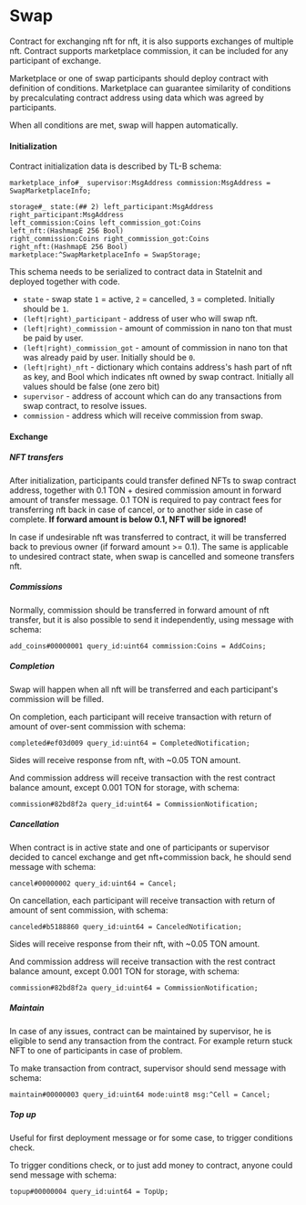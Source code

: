 # Swap
Contract for exchanging nft for nft, it is also supports exchanges of multiple nft. 
Contract supports marketplace commission, it can be included for any participant of exchange. 

Marketplace or one of swap participants should deploy contract with definition of conditions.
Marketplace can guarantee similarity of conditions by precalculating contract address using data which was agreed by participants.

When all conditions are met, swap will happen automatically.

#### Initialization
Contract initialization data is described by TL-B schema:
```tl-b
marketplace_info#_ supervisor:MsgAddress commission:MsgAddress = SwapMarketplaceInfo;

storage#_ state:(## 2) left_participant:MsgAddress right_participant:MsgAddress 
left_commission:Coins left_commission_got:Coins 
left_nft:(HashmapE 256 Bool)
right_commission:Coins right_commission_got:Coins
right_nft:(HashmapE 256 Bool)
marketplace:^SwapMarketplaceInfo = SwapStorage;
```
This schema needs to be serialized to contract data in StateInit and deployed together with code.

* `state` - swap state `1` = active, `2` = cancelled, `3` = completed. Initially should be `1`.
* `(left|right)_participant` - address of user who will swap nft.
* `(left|right)_commission` - amount of commission in nano ton that must be paid by user.
* `(left|right)_commission_got` - amount of commission in nano ton that was already paid by user. Initially should be `0`.
* `(left|right)_nft` - dictionary which contains address's hash part of nft as key, and Bool which indicates nft owned by swap contract. Initially all values should be false (one zero bit)
* `supervisor` - address of account which can do any transactions from swap contract, to resolve issues.
* `commission` - address which will receive commission from swap.

#### Exchange
##### NFT transfers
After initialization, participants could transfer defined NFTs to swap contract address, together with 0.1 TON + desired commission amount in forward amount of transfer message. 
0.1 TON is required to pay contract fees for transferring nft back in case of cancel, or to another side in case of complete. **If forward amount is below 0.1, NFT will be ignored!**

In case if undesirable nft was transferred to contract, it will be transferred back to previous owner (if forward amount >= 0.1). The same is applicable to undesired contract state, when swap is cancelled and someone transfers nft.

##### Commissions
Normally, commission should be transferred in forward amount of nft transfer, 
but it is also possible to send it independently, using message with schema: 
```tl-b
add_coins#00000001 query_id:uint64 commission:Coins = AddCoins;
```

##### Completion
Swap will happen when all nft will be transferred and each participant's commission will be filled.

On completion, each participant will receive transaction with return of amount of over-sent commission with schema:
```tl-b
completed#ef03d009 query_id:uint64 = CompletedNotification;
```

Sides will receive response from nft, with ~0.05 TON amount.

And commission address will receive transaction with the rest contract balance amount, except 0.001 TON for storage, with schema:
```tl-b
commission#82bd8f2a query_id:uint64 = CommissionNotification;
```

##### Cancellation
When contract is in active state and one of participants or supervisor decided to cancel exchange and get nft+commission back,
he should send message with schema:
```tl-b
cancel#00000002 query_id:uint64 = Cancel;
```

On cancellation, each participant will receive transaction with return of amount of sent commission, with schema:
```tl-b
canceled#b5188860 query_id:uint64 = CanceledNotification;
```

Sides will receive response from their nft, with ~0.05 TON amount.

And commission address will receive transaction with the rest contract balance amount, except 0.001 TON for storage, with schema:
```tl-b
commission#82bd8f2a query_id:uint64 = CommissionNotification;
```

##### Maintain
In case of any issues, contract can be maintained by supervisor, he is eligible to send any transaction from the contract.
For example return stuck NFT to one of participants in case of problem.

To make transaction from contract, supervisor should send message with schema:
```tl-b
maintain#00000003 query_id:uint64 mode:uint8 msg:^Cell = Cancel;
```

##### Top up
Useful for first deployment message or for some case, to trigger conditions check.

To trigger conditions check, or to just add money to contract, anyone could send message with schema:
```tl-b
topup#00000004 query_id:uint64 = TopUp;
```
